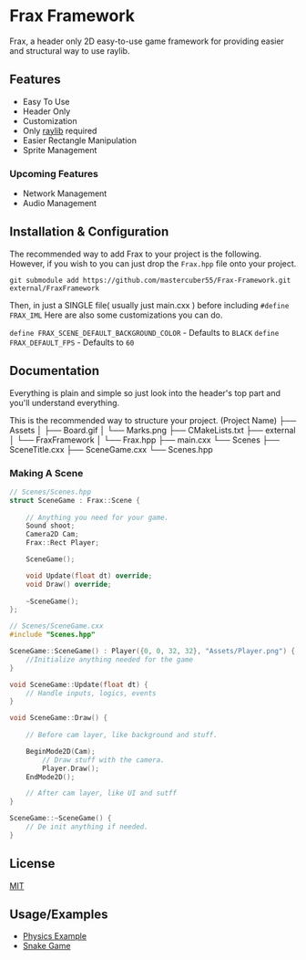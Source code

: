 
# Frax Framework

Frax, a header only 2D easy-to-use game framework for providing easier and structural way to use raylib.


## Features

- Easy To Use
- Header Only
- Customization
- Only [raylib](https://raylib.com) required
- Easier Rectangle Manipulation
- Sprite Management

### Upcoming Features

- Network Management
- Audio Management

## Installation & Configuration
The recommended way to add Frax to your project is the following. However, if you wish to you can just drop the `Frax.hpp` file onto your project.

`git submodule add https://github.com/mastercuber55/Frax-Framework.git external/FraxFramework`

Then, in just a SINGLE file( usually just main.cxx ) before including `#define FRAX_IML`
Here are also some customizations you can do.

`define FRAX_SCENE_DEFAULT_BACKGROUND_COLOR` - Defaults to `BLACK`
`define FRAX_DEFAULT_FPS` - Defaults to `60`

## Documentation
Everything is plain and simple so just look into the header's top part and you'll understand everything.

This is the recommended way to structure your project.
(Project Name)
├── Assets
│   ├── Board.gif
│   └── Marks.png
├── CMakeLists.txt
├── external
│   └── FraxFramework
│       └── Frax.hpp
├── main.cxx
└── Scenes
    ├── SceneTitle.cxx
    ├── SceneGame.cxx
    └── Scenes.hpp

### Making A Scene
```cxx
// Scenes/Scenes.hpp
struct SceneGame : Frax::Scene {
    
    // Anything you need for your game.
    Sound shoot;
    Camera2D Cam;
    Frax::Rect Player;

    SceneGame();

    void Update(float dt) override;
    void Draw() override;
    
    ~SceneGame();
};
```
```cxx
// Scenes/SceneGame.cxx
#include "Scenes.hpp"

SceneGame::SceneGame() : Player({0, 0, 32, 32}, "Assets/Player.png") {
    //Initialize anything needed for the game
}

void SceneGame::Update(float dt) {
    // Handle inputs, logics, events
}

void SceneGame::Draw() {
    
    // Before cam layer, like background and stuff.

    BeginMode2D(Cam);
        // Draw stuff with the camera.
        Player.Draw();
    EndMode2D();

    // After cam layer, like UI and sutff
}

SceneGame::~SceneGame() {
    // De init anything if needed.
}
```
## License

[MIT](https://choosealicense.com/licenses/mit/)


## Usage/Examples

- [Physics Example](https://github.com/mastercuber55/Physics-Example)
- [Snake Game](https://github.com/mastercuber55/Snake-Game)

